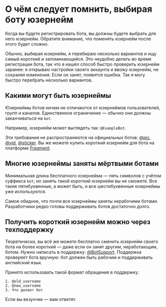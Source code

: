 # О чём следует помнить, выбирая боту юзернейм

Когда вы будете регистрировать бота, вы должны будете выбрать для него юзернейм. Обратите внимание, что поменять
юзернейм после этого будет сложно.

Обычно, выбирая юзернейм, я перебираю несколько вариантов и ищу самый короткий и запоминающийся.
Это неудобно делать во время регистрации бота, так что я нашёл способ быстро проверить юзернейм заранее: 
я открываю настройки своего аккаунта и ввожу юзернейм, не сохраняя изменения. 
Если он занят, появится ошибка. Так я могу быстро перебрать несколько вариантов.

## Какими могут быть юзернеймы

Юзернеймы ботов ничем не отличаются от юзернеймов пользователей, групп и каналов. Единственное ограничение — обычно они
должны заканчиваться на `bot`.

Например, юзернейм может выглядеть так: `@ExampleBot`.

Эти требования не распространяются на официальных ботов: [@pic](https://t.me/pic), [@vid](https://t.me/vid),
[@sticker](https://t.me/sticker). Вы же можете купить короткий юзернейм для бота на
платформе [Fragment](https://fragment.com/).

## Многие юзернеймы заняты мёртвыми ботами

Минимальная длина бесплатного юзернейма — пять символов с учётом суффикса `bot`; но занять такой короткий юзернейм вы
не сможете. Все такие пятибуквенные, а может быть, и все шестибуквенные юзернеймы уже используются.

Самое обидное, что почти все юзернеймы заняты нерабочими ботами. Разработчики редко готовы поддерживать ботов достаточно
долго.

## Получить короткий юзернейм можно через техподдержку

Теоретически, вы всё же можете бесплатно сменить юзернейм своего бота на более короткий — даже если он занят другим,
неработающим,
ботом. Нужно написать в поддержку: [@BotSupport](https://t.me/BotSupport). Поддержка проверяет бота вручную: бот должен
быть рабочим и поддерживать английский язык.

Принято использовать такой формат обращения в поддержку:

```
1. @old_username
2. @new_username
3. Что делает бот
```

Если вы везунчик — вам ответят.
